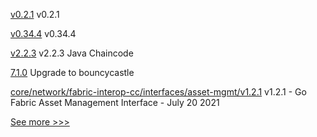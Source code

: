 
[v0.2.1](https://github.com/hyperledger/aries-askar/releases/tag/v0.2.1) v0.2.1

[v0.34.4](https://github.com/hyperledger/burrow/releases/tag/v0.34.4) v0.34.4

[v2.2.3](https://github.com/hyperledger/fabric-chaincode-java/releases/tag/v2.2.3) v2.2.3 Java Chaincode

[7.1.0](https://github.com/hyperledger/iroha-java/releases/tag/7.1.0) Upgrade to bouncycastle

[core/network/fabric-interop-cc/interfaces/asset-mgmt/v1.2.1](https://github.com/hyperledger-labs/weaver-dlt-interoperability/releases/tag/core/network/fabric-interop-cc/interfaces/asset-mgmt/v1.2.1) v1.2.1 - Go Fabric Asset Management Interface - July 20 2021


[See more >>>](https://start-here.hyperledger.org/releases)
